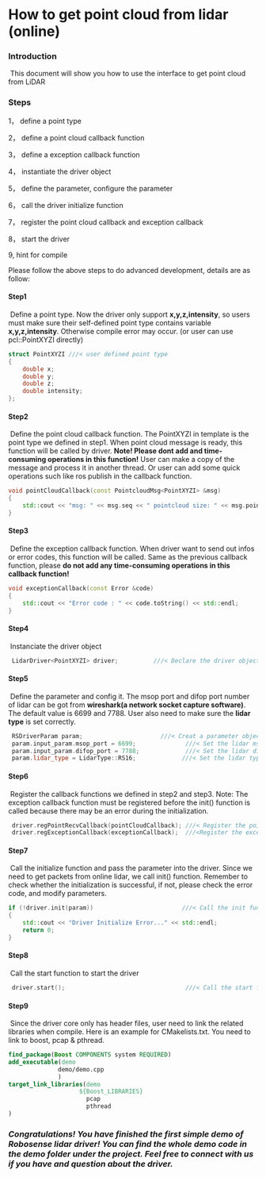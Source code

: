 # How to get point cloud from lidar (online)



### Introduction

​	This document will show you how to use the interface to get point cloud from LiDAR

### Steps

1， define a point type

2， define a point cloud callback function

3， define a exception callback function

4， instantiate the driver object

5， define the parameter, configure the parameter

6， call the driver initialize function

7， register the point cloud callback and exception callback

8， start the driver

9,    hint for compile



Please follow the above steps to do advanced development, details are as follow:



#### Step1

​	Define a point type. Now the driver only support **x,y,z,intensity**, so users must make sure their self-defined point type contains variable **x,y,z,intensity**. Otherwise compile error may occur. (or user can use pcl::PointXYZI directly)

```c++
struct PointXYZI ///< user defined point type
{
    double x;
    double y;
    double z;
    double intensity;
};
```

#### Step2

​	Define the point cloud callback function. The PointXYZI in template is the point type we defined in step1. When point cloud message is ready, this function will be called by driver. **Note! Please dont add and time-consuming operations in this function!** User can make a copy of the message and process it in another thread.  Or user can add some quick operations such like ros publish in the callback function.

```c++
void pointCloudCallback(const PointcloudMsg<PointXYZI> &msg)
{
    std::cout << "msg: " << msg.seq << " pointcloud size: " << msg.pointcloud_ptr->size() << std::endl;
}
```

#### Step3

​	Define the exception callback function. When driver want to send out infos or error codes, this function will be called. Same as the previous callback function, please **do not add any time-consuming operations in this callback function!**

```c++
void exceptionCallback(const Error &code)
{
    std::cout << "Error code : " << code.toString() << std::endl;
}
```

#### Step4

​	Instanciate the driver object

```c++
 LidarDriver<PointXYZI> driver;          ///< Declare the driver object
```



#### Step5

​	Define the parameter and config it. The msop port and difop port number of lidar can be got from **wireshark(a network socket capture software)**. The default value is 6699 and 7788. User also need to make sure the **lidar type** is set correctly.

```c++
 RSDriverParam param;                      ///< Creat a parameter object
 param.input_param.msop_port = 6699;              ///< Set the lidar msop port number the default 6699
 param.input_param.difop_port = 7788;             ///< Set the lidar difop port number the default 7788
 param.lidar_type = LidarType::RS16;             ///< Set the lidar type. Make sure this type is correct!
```



#### Step6

​	Register the callback functions we defined in step2 and step3. Note: The exception callback function must be registered before the init() function is called because there may be an error during the initialization.

```c++
 driver.regPointRecvCallback(pointCloudCallback); ///< Register the point cloud callback funtion into the driver
 driver.regExceptionCallback(exceptionCallback);  ///<Register the exception callback funtion into the driver
```



#### Step7

​	Call the initialize function and pass the parameter into the driver. Since we need to get packets from online lidar, we call init() function. Remember to check whether the initialization is successful, if not, please check the error code, and modify parameters.

```c++
if (!driver.init(param))                         ///< Call the init funtion and pass the parameter
{
    std::cout << "Driver Initialize Error..." << std::endl;
    return 0;
}
```



#### Step8

​	Call the start function to start the driver

```c++
 driver.start();                                  ///< Call the start funtion. The driver thread will start.
```



#### Step9

​	Since the driver core only has header files, user need to link the related libraries when compile. Here is an example for CMakelists.txt. You need to link to boost, pcap & pthread. 

```cmake
find_package(Boost COMPONENTS system REQUIRED)
add_executable(demo
              demo/demo.cpp
              )
target_link_libraries(demo
                    ${Boost_LIBRARIES}       
                      pcap
                      pthread
)
```



### *Congratulations! You have finished the first simple demo of Robosense lidar driver! You can find the whole demo code in the demo folder under the project. Feel free to connect with us if you have and question about the driver.*